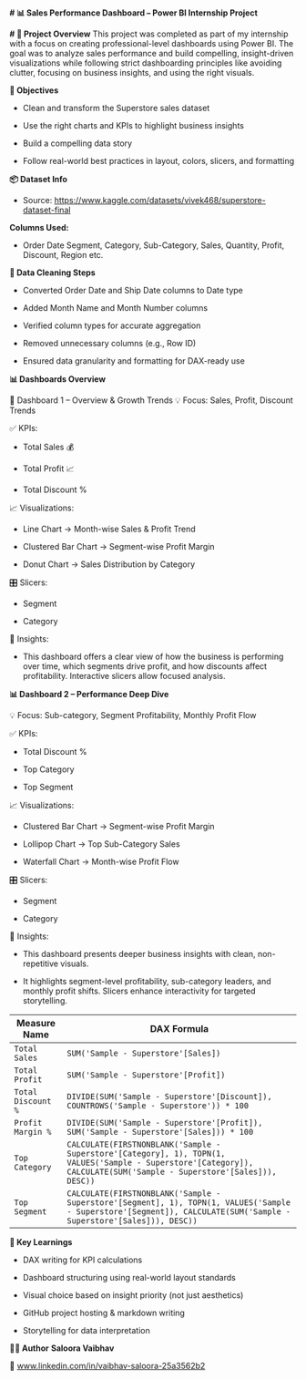 **# 📊 Sales Performance Dashboard – Power BI Internship Project**

**# 📁 Project Overview**
This project was completed as part of my internship with a focus on creating professional-level dashboards using Power BI. 
The goal was to analyze sales performance and build compelling, 
insight-driven visualizations while following strict dashboarding principles like avoiding clutter, 
focusing on business insights, and using the right visuals.

**🎯 Objectives**
- Clean and transform the Superstore sales dataset

- Use the right charts and KPIs to highlight business insights

- Build a compelling data story

- Follow real-world best practices in layout, colors, slicers, and formatting

**📦 Dataset Info**
- Source: https://www.kaggle.com/datasets/vivek468/superstore-dataset-final

**Columns Used:**
- Order Date Segment, Category, Sub-Category, Sales, Quantity, Profit, Discount, Region etc.

**🧼 Data Cleaning Steps**
- Converted Order Date and Ship Date columns to Date type

- Added Month Name and Month Number columns

- Verified column types for accurate aggregation

- Removed unnecessary columns (e.g., Row ID)

- Ensured data granularity and formatting for DAX-ready use

**📊 Dashboards Overview**

🧩 Dashboard 1 – Overview & Growth Trends
💡 Focus: Sales, Profit, Discount Trends

✅ KPIs:

- Total Sales 💰

- Total Profit 📈

- Total Discount %

📈 Visualizations:

- Line Chart → Month-wise Sales & Profit Trend

- Clustered Bar Chart → Segment-wise Profit Margin

- Donut Chart → Sales Distribution by Category

🎛️ Slicers:

- Segment

- Category

🧠 Insights:

- This dashboard offers a clear view of how the business is performing over time, which segments drive profit, and how discounts affect profitability. Interactive slicers allow focused analysis.

**📊 Dashboard 2 – Performance Deep Dive**

💡 Focus: Sub-category, Segment Profitability, Monthly Profit Flow

✅ KPIs:

- Total Discount %

- Top Category

- Top Segment

📈 Visualizations:

- Clustered Bar Chart → Segment-wise Profit Margin

- Lollipop Chart → Top Sub-Category Sales

- Waterfall Chart → Month-wise Profit Flow

🎛️ Slicers:

- Segment

- Category

🧠 Insights:
- This dashboard presents deeper business insights with clean, non-repetitive visuals.

- It highlights segment-level profitability, sub-category leaders, and monthly profit shifts. 
Slicers enhance interactivity for targeted storytelling.

| **Measure Name**   | **DAX Formula**                                                                                                                                                      |
| ------------------ | -------------------------------------------------------------------------------------------------------------------------------------------------------------------- |
| `Total Sales`      | `SUM('Sample - Superstore'[Sales])`                                                                                                                                  |
| `Total Profit`     | `SUM('Sample - Superstore'[Profit])`                                                                                                                                 |
| `Total Discount %` | `DIVIDE(SUM('Sample - Superstore'[Discount]), COUNTROWS('Sample - Superstore')) * 100`                                                                               |
| `Profit Margin %`  | `DIVIDE(SUM('Sample - Superstore'[Profit]), SUM('Sample - Superstore'[Sales])) * 100`                                                                                |
| `Top Category`     | `CALCULATE(FIRSTNONBLANK('Sample - Superstore'[Category], 1), TOPN(1, VALUES('Sample - Superstore'[Category]), CALCULATE(SUM('Sample - Superstore'[Sales])), DESC))` |
| `Top Segment`      | `CALCULATE(FIRSTNONBLANK('Sample - Superstore'[Segment], 1), TOPN(1, VALUES('Sample - Superstore'[Segment]), CALCULATE(SUM('Sample - Superstore'[Sales])), DESC))`   |


**🧠 Key Learnings**

- DAX writing for KPI calculations

- Dashboard structuring using real-world layout standards

- Visual choice based on insight priority (not just aesthetics)

- GitHub project hosting & markdown writing

- Storytelling for data interpretation


**👨‍💻 Author**
**Saloora Vaibhav**

📧 www.linkedin.com/in/vaibhav-saloora-25a3562b2



